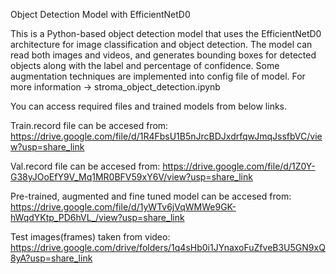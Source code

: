 Object Detection Model with EfficientNetD0

This is a Python-based object detection model that uses the EfficientNetD0 architecture for image classification and object detection. 
The model can read both images and videos, and generates bounding boxes for detected objects along with the label and percentage of confidence.
Some augmentation techniques are implemented into config file of model. For more information -> stroma_object_detection.ipynb

You can access required files and trained models from below links.

Train.record file can be accesed from: https://drive.google.com/file/d/1R4FbsU1B5nJrcBDJxdrfqwJmqJssfbVC/view?usp=share_link

Val.record file can be accesed from: https://drive.google.com/file/d/1Z0Y-G38yJOoEfY9V_Mq1MR0BFV59xY6V/view?usp=share_link

Pre-trained, augmented and fine tuned model can be accesed from: https://drive.google.com/file/d/1yWTv6jVqWMWe9GK-hWqdYKtp_PD6hVL_/view?usp=share_link

Test images(frames) taken from video: https://drive.google.com/drive/folders/1q4sHb0i1JYnaxoFuZfveB3U5GN9xQ8yA?usp=share_link


